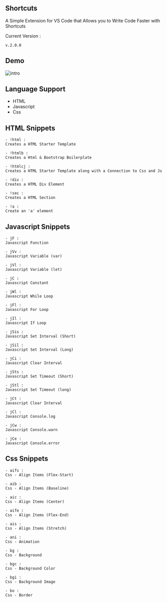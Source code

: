 ## Shortcuts

A Simple Extension for VS Code that Allows you to Write Code Faster with Shortcuts

Current Version :

```
v.2.0.0
```


## Demo

![intro](https://user-images.githubusercontent.com/73238978/105519388-5eb0e800-5cff-11eb-94bd-63d6ea5cc5e9.gif)


## Language Support

- HTML
- Javascript
- Css


## HTML Snippets

```
- !html :
Creates a HTML Starter Template
```

```
- !htmlb :
Creates a Html & Bootstrap Boilerplate
```

```
- !htmlcj :
Creates a HTML Starter Template along with a Connection to Css and Js
```

```
- !div :
Creates a HTML Div Element
```

```
- !sec :
Creates a HTML Section
```

```
- !a :
Create an 'a' element
```

## Javascript Snippets

```
- jF :
Javascript Function
```

```
- jVv :
Javascript Variable (var)
```

```
- jVl :
Javascript Variable (let)
```

```
- jC :
Javascript Constant
```

```
- jWl :
Javascript While Loop
```

```
- jFl :
Javascript For Loop
```

```
- jIl :
Javascript If Loop
```

```
- jSis :
Javascript Set Interval (Short)
```

```
- jSil :
Javascript Set Interval (Long)
```

```
- jCi :
Javascript Clear Interval
```

```
- jSts :
Javascript Set Timeout (Short)
```

```
- jStl :
Javascript Set Timeout (long)
```

```
- jCt :
Javascript Clear Interval
```

```
- jCl :
Javascript Console.log
```

```
- jCw : 
Javascript Console.warn
```

```
- jCe :
Javascript Console.error
```

## Css Snippets

```
- aifs :
Css - Align Items (Flex-Start)
```

```
- aib :
Css - Align Items (Baseline)
```

```
- aic :
Css - Align Items (Center)
```

```
- aife :
Css - Align Items (Flex-End)
```

```
- ais :
Css - Align Items (Stretch)
```

```
- ani :
Css - Animation
```

```
- bg :
Css - Background
```

```
- bgc :
Css - Background Color
```

```
- bgi :
Css - Background Image
```

```
- bo :
Css - Border
```
